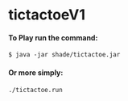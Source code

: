 # tictactoeV1
#### To Play run the command:
```console
$ java -jar shade/tictactoe.jar
```
#### Or more simply:
```console
./tictactoe.run
```
